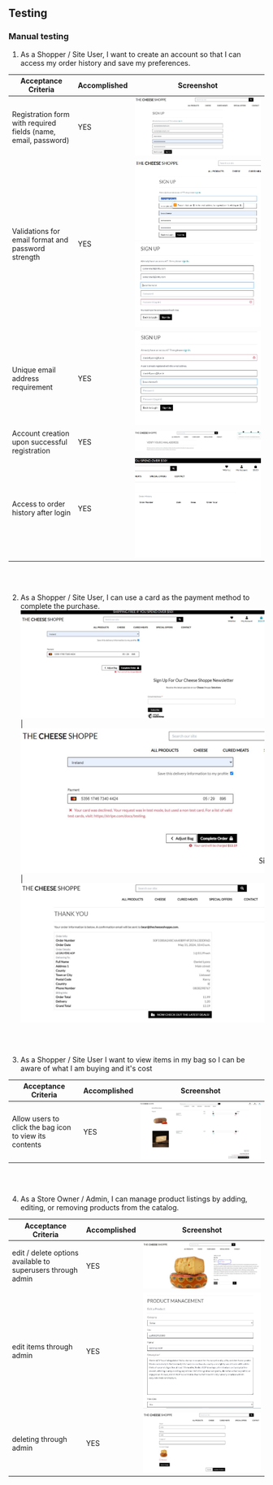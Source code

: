 ## Testing

### Manual testing

1. As a Shopper / Site User, I want to create an account so that I can access my order history and save my preferences.

**Acceptance Criteria** | **Accomplished** | **Screenshot** |
| ------------ | ------------ | ------------ |
| Registration form with required fields (name, email, password) | YES | ![screenshot](assets/TESTINGimages/sign_up_test.JPG) |
| Validations for email format and password strength | YES | ![screenshot](assets/TESTINGimages/email_validation.JPG) ![screenshot](assets/TESTINGimages/password_validation.JPG)|
| Unique email address requirement | YES | ![screenshot](assets/TESTINGimages/unique_email.JPG) |
| Account creation upon successful registration | YES | ![screenshot](assets/TESTINGimages/sign_up_test_success.JPG)  |
| Access to order history after login | YES | ![screenshot](assets/TESTINGimages/order_history_access.JPG) |
<br>
<br>


2. As a Shopper / Site User, I can use a card as the payment method to complete the purchase.
![screenshot](assets/TESTINGimages/pay_for_items.JPG) | ![screenshot](assets/TESTINGimages/payment_failed.JPG) | ![screenshot](assets/TESTINGimages/payment_passed.JPG)
<br>
<br>

3. As a Shopper / Site User I want to view items in my bag so I can be aware of what I am buying and it's cost

| **Acceptance Criteria** | **Accomplished** | **Screenshot** |
| --- | --- | --- |
| Allow users to click the bag icon to view its contents | YES | ![screenshot](assets/TESTINGimages/view_shopping_bag.JPG) | Enable easy adjustments (removal only in our case) | YES | ![screenshot](assets/TESTINGimages/remove_from_bag.JPG)
<br>
<br>

4. As a Store Owner / Admin, I can manage product listings by adding, editing, or removing products from the catalog.

| **Acceptance Criteria** | **Accomplished** | **Screenshot** |
| --- | --- | --- |
| edit / delete options available to superusers through admin | YES | ![screenshot](assets/TESTINGimages/edit_delete_items.JPG) |
| edit items through admin | YES | ![screenshot](assets/TESTINGimages/edit1.JPG) |
| deleting through admin | YES | ![screenshot](assets/TESTINGimages/edit2.JPG) | ![screenshot](assets/TESTINGimages/add_products.JPG) | ![screenshot](assets/TESTINGimages/delete_product.JPG) |